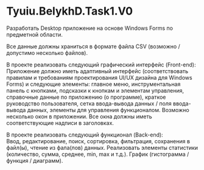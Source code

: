 # Tyuiu.BelykhD.Task1.V0

Разработать Desktop приложение на основе Windows Forms по предметной области.

Все данные должны храниться в формате файла CSV (возможно / допустимо несколько файлов).

В проекте реализовать следующий графический интерфейс (Front-end):  
Приложение должно иметь адаптивный интерфейс (соответствовать правилам и требованиям проектирования UI/UX дизайна для Windows Forms) и следующие элементы: главное меню, инструментальная панель с кнопками, подсказки к кнопкам и элементам управления, справочные данные по приложению (о программе), краткое руководство пользователя, сетка ввода-вывода данных / поля ввода-вывода данных, элементы для управления функционалом. Возможно несколько окон в приложении. Все окна должны иметь соответствующие надписи в заголовках.

В проекте реализовать следующий функционал (Back-end):  
Ввод, редактирование, поиск, сортировка, фильтрация, сохранения в файл(ы), чтение из фала(лов) данных. Реализовать элементы статистики (количество, сумма, среднее, min, max и т.д.). График (гистограмма / функция / диаграмм).  
